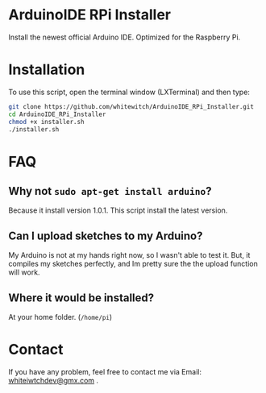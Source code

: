ArduinoIDE RPi Installer
========================

Install the newest official Arduino IDE. Optimized for the Raspberry Pi.

Installation
============

To use this script, open the terminal window (LXTerminal) and then type:
```bash
git clone https://github.com/whitewitch/ArduinoIDE_RPi_Installer.git
cd ArduinoIDE_RPi_Installer
chmod +x installer.sh
./installer.sh
```

FAQ
===

Why not ```sudo apt-get install arduino```?
---
Because it install version 1.0.1. This script install the latest version.

Can I upload sketches to my Arduino?
---
My Arduino is not at my hands right now, so I wasn't able to test it. 
But, it compiles my sketches perfectly, and Im pretty sure the the upload function will work.

Where it would be installed?
---
At your home folder. (```/home/pi```)

Contact
===

If you have any problem, feel free to contact me via Email: whiteiwtchdev@gmx.com .


